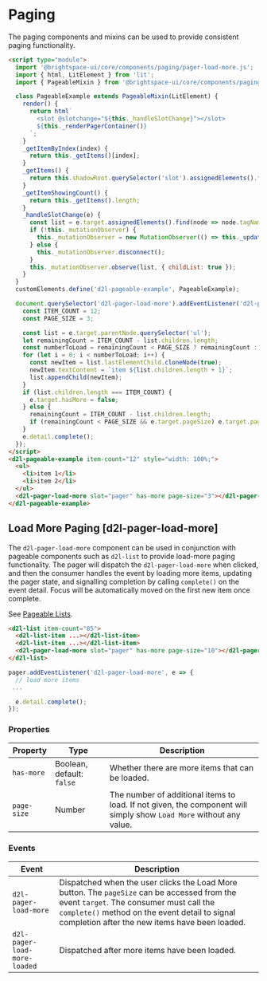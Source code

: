 # Paging

The paging components and mixins can be used to provide consistent paging functionality.

<!-- docs: demo -->
```html
<script type="module">
  import '@brightspace-ui/core/components/paging/pager-load-more.js';
  import { html, LitElement } from 'lit';
  import { PageableMixin } from '@brightspace-ui/core/components/paging/pageable-mixin.js';

  class PageableExample extends PageableMixin(LitElement) {
    render() {
      return html`
        <slot @slotchange="${this._handleSlotChange}"></slot>
        ${this._renderPagerContainer()}
      `;
    }
    _getItemByIndex(index) {
      return this._getItems()[index];
    }
    _getItems() {
      return this.shadowRoot.querySelector('slot').assignedElements().find(node => node.tagName === 'UL').querySelectorAll('li');
    }
    _getItemShowingCount() {
      return this._getItems().length;
    }
    _handleSlotChange(e) {
      const list = e.target.assignedElements().find(node => node.tagName === 'UL');
      if (!this._mutationObserver) {
        this._mutationObserver = new MutationObserver(() => this._updateItemShowingCount());
      } else {
        this._mutationObserver.disconnect();
      }
      this._mutationObserver.observe(list, { childList: true });
    }
  }
  customElements.define('d2l-pageable-example', PageableExample);

  document.querySelector('d2l-pager-load-more').addEventListener('d2l-pager-load-more', (e) => {
    const ITEM_COUNT = 12;
    const PAGE_SIZE = 3;

    const list = e.target.parentNode.querySelector('ul');
    let remainingCount = ITEM_COUNT - list.children.length;
    const numberToLoad = remainingCount < PAGE_SIZE ? remainingCount : PAGE_SIZE;
    for (let i = 0; i < numberToLoad; i++) {
      const newItem = list.lastElementChild.cloneNode(true);
      newItem.textContent = `item ${list.children.length + 1}`;
      list.appendChild(newItem);
    }
    if (list.children.length === ITEM_COUNT) {
      e.target.hasMore = false;
    } else {
      remainingCount = ITEM_COUNT - list.children.length;
      if (remainingCount < PAGE_SIZE && e.target.pageSize) e.target.pageSize = remainingCount;
    }
    e.detail.complete();
  });
</script>
<d2l-pageable-example item-count="12" style="width: 100%;">
  <ul>
    <li>item 1</li>
    <li>item 2</li>
  </ul>
  <d2l-pager-load-more slot="pager" has-more page-size="3"></d2l-pager-load-more>
</d2l-pageable-example>
```

## Load More Paging [d2l-pager-load-more]

The `d2l-pager-load-more` component can be used in conjunction with pageable components such as `d2l-list` to provide load-more paging functionality. The pager will dispatch the `d2l-pager-load-more` when clicked, and then the consumer handles the event by loading more items, updating the pager state, and signalling completion by calling `complete()` on the event detail. Focus will be automatically moved on the first new item once complete.

See [Pageable Lists](../../components/list/#pageable-lists).

```html
<d2l-list item-count="85">
  <d2l-list-item ...></d2l-list-item>
  <d2l-list-item ...></d2l-list-item>
  <d2l-pager-load-more slot="pager" has-more page-size="10"></d2l-pager-load-more>
</d2l-list>
```

```javascript
pager.addEventListener('d2l-pager-load-more', e => {
  // load more items
 ...

  e.detail.complete();
});
```

### Properties
| Property | Type | Description |
|---|---|---|
| `has-more` | Boolean, default: `false` | Whether there are more items that can be loaded. |
| `page-size` | Number | The number of additional items to load. If not given, the component will simply show `Load More` without any value. |

### Events

| Event | Description |
|---|---|
| `d2l-pager-load-more` | Dispatched when the user clicks the Load More button. The `pageSize` can be accessed from the event `target`. The consumer must call the `complete()` method on the event detail to signal completion after the new items have been loaded. |
| `d2l-pager-load-more-loaded` | Dispatched after more items have been loaded.
